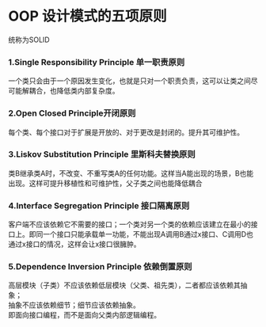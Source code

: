 # OOP 设计模式的五项原则
统称为SOLID

### 1.Single Responsibility Principle 单一职责原则
一个类只会由于一个原因发生变化，也就是只对一个职责负责，这可以让类之间尽可能解耦合，也降低类内部复杂度。


### 2.Open Closed Principle开闭原则
每个类、每个接口对于扩展是开放的、对于更改是封闭的。提升其可维护性。

### 3.Liskov Substitution Principle 里斯科夫替换原则
类B继承类A时，不改变、不重写类A的任何功能。这样当A能出现的场景，B也能出现。这样可提升移植性和可维护性，父子类之间也能降低耦合

### 4.Interface Segregation Principle 接口隔离原则
客户端不应该依赖它不需要的接口；一个类对另一个类的依赖应该建立在最小的接口上。即同一个接口只能承载单一功能，不能出现A调用B通过x接口、C调用D也通过x接口的情况，这样会让x接口很臃肿。

### 5.Dependence Inversion Principle 依赖倒置原则
高层模块（子类）不应该依赖低层模块（父类、祖先类），二者都应该依赖其抽象；  
抽象不应该依赖细节；细节应该依赖抽象。  
即面向接口编程，而不是面向父类内部逻辑编程。
